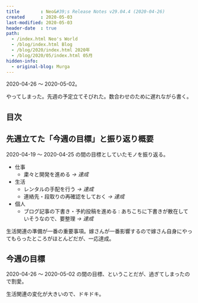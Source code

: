 ```yaml
---
title        : Neo&#39;s Release Notes v29.04.4 (2020-04-26)
created      : 2020-05-03
last-modified: 2020-05-03
header-date  : true
path:
  - /index.html Neo's World
  - /blog/index.html Blog
  - /blog/2020/index.html 2020年
  - /blog/2020/05/index.html 05月
hidden-info:
  - original-blog: Murga
---
```


2020-04-26 ～ 2020-05-02。

やってしまった。先週の予定立てそびれた。数合わせのために遅れながら書く。

## 目次

## 先週立てた「今週の目標」と振り返り概要

2020-04-19 ～ 2020-04-25 の間の目標としていたモノを振り返る。

- 仕事
  - 粛々と開発を進める _→ 達成_
- 生活
  - レンタルの手配を行う _→ 達成_
  - 連絡先・段取りの再確認をしておく _→ 達成_
- 個人
  - ブログ記事の下書き・予約投稿を進める : あちこちに下書きが散在していそうなので、要整理 _→ 達成_

生活関連の準備が一番の重要事項。嫁さんが一番影響するので嫁さん自身にやってもらったところがほとんどだが、一応達成。

## 今週の目標

2020-04-26 ～ 2020-05-02 の間の目標、ということだが、過ぎてしまったので割愛。

生活関連の変化が大きいので、ドキドキ。
